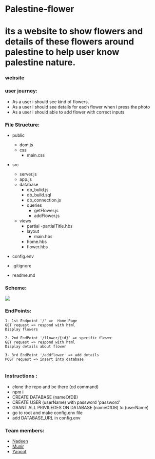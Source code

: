 # Palestine-flower

  # its a website to show flowers and details of these flowers around palestine to help user know palestine nature.


### website

### user journey: 
  - As a user i should see kind of flowers.
  - As a user i should see details for each flower when i press the photo
  - As a user i should able to add flower with correct inputs
  
  
### File Structure: 
  - public 
    - dom.js
    - css
      - main.css
  - src
    - server.js
    - app.js
    - database
      - db_bulid.js
      - db_build.sql
      - db_connection.js
      - queries
        - getFlower.js
        - addFlower.js
    - views 
      - partial
        -partialTitle.hbs
      - layout
        - main.hbs
      - home.hbs
      - flower.hbs

  - config.env
  - .gitignore
  - readme.md
  
### Scheme:

![](https://files.gitter.im/Muniralsharif/RQnA/Hockey-ERD.png)
 
### EndPoints:
```
1- 1st Endpoint '/' =>  Home Page
GET request => respond with html 
Display flowers 

2- 2nd EndPoint '/flower/{id}' => specific flower
GET request => respond with html 
Display details about flower

3- 3rd EndPoint '/addflower' => add details
POST request => insert into database


```
### Instructions :
  - clone the repo and be there (cd command)
  - npm i 
  - CREATE DATABASE (nameOfDB) 
  - CREATE USER (userName) with password 'password' 
  - GRANT ALL PRIVILEGES ON DATABASE (nameOfDB) to (userName) 
  - go to root and make config.env file
  - add DATABASE_URL in config.env

### Team members:
- [Nadeen](https://github.com/Nadeen123)
- [Munir](https://github.com/Muniralsharif)
- [Yaqoot](https://github.com/yaqootturman)
